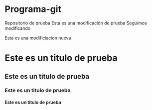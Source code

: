 # Programa-git
Repositorio de prueba
Esta es una modificación de prueba
Seguimos modificando
<p>Esta es una modificiacion nueva</p>
<h1>Este es un titulo de prueba</h1> 
<h2>Este es un titulo de prueba</h2>
<h3>Este es un titulo de prueba</h3>
<h4>Este es un titulo de prueba</h4> 